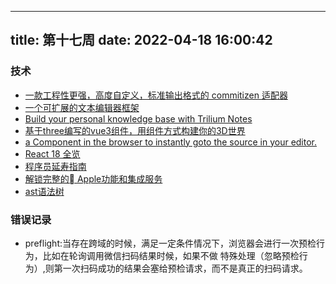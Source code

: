 
---
title: 第十七周
date: 2022-04-18 16:00:42
---
### 技术
- [一款工程性更强，高度自定义，标准输出格式的 commitizen 适配器](https://cz-git.qbenben.com/zh/guide/)
- [一个可扩展的文本编辑器框架](https://lexical.dev/)
- [Build your personal knowledge base with Trilium Notes](https://github.com/zadam/trilium)
- [基于three编写的vue3组件，用组件方式构建你的3D世界](https://github.com/MILIFIRE/sandi-ui)
- [a Component in the browser to instantly goto the source in your editor.](https://github.com/ericclemmons/click-to-component)
- [React 18 全览](https://mp.weixin.qq.com/s/N6MBhe4fkHO49ZqVNBPflQ)
- [程序员延寿指南](https://github.com/geekan/HowToLiveLonger)
- [解锁完整的 Apple功能和集成服务](https://github.com/VirgilClyne/iRingo)
- [ast语法树](https://astexplorer.net/)

### 错误记录
- preflight:当存在跨域的时候，满足一定条件情况下，浏览器会进行一次预检行为，比如在轮询调用微信扫码结果时候，如果不做
  特殊处理（忽略预检行为）,则第一次扫码成功的结果会塞给预检请求，而不是真正的扫码请求。
